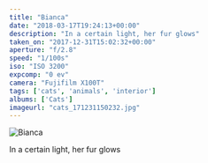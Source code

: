 ```yaml
---
title: "Bianca"
date: "2018-03-17T19:24:13+00:00"
description: "In a certain light, her fur glows"
taken_on: "2017-12-31T15:02:32+00:00"
aperture: "f/2.8"
speed: "1/100s"
iso: "ISO 3200"
expcomp: "0 ev"
camera: "Fujifilm X100T"
tags: ['cats', 'animals', 'interior']
albums: ['Cats']
imageurl: "cats_171231150232.jpg"
---
```


![Bianca](https://wingsopenwide-images.s3.amazonaws.com/s/cats_171231150232.jpg)

In a certain light, her fur glows
